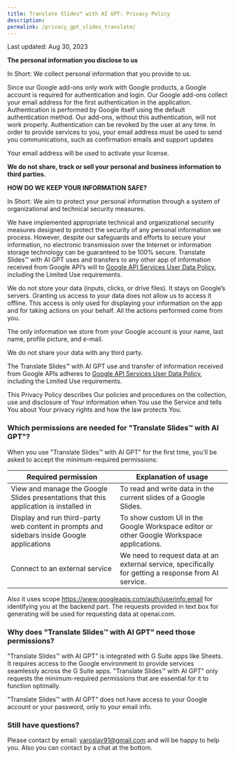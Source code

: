 ```yaml
---
title: Translate Slides™ with AI GPT: Privacy Policy
description: 
permalink: /privacy_gpt_slides_translate/
---
```


Last updated: Aug 30, 2023


**The personal information you disclose to us**

In Short: We collect personal information that you provide to us.

Since our Google add-ons only work with Google products, a Google account is required for authentication and login. Our Google add-ons collect your email address for the first authentication in the application. Authentication is performed by Google itself using the default authentication method. Our add-ons, without this authentication, will not work properly. Authentication can be revoked by the user at any time. In order to provide services to you, your email address must be used to send you communications, such as confirmation emails and support updates

Your email address will be used to activate your license.

**We do not share, track or sell your personal and business information to third parties.**

**HOW DO WE KEEP YOUR INFORMATION SAFE?**

In Short: We aim to protect your personal information through a system of organizational and technical security measures.

We have implemented appropriate technical and organizational security measures designed to protect the security of any personal information we process. However, despite our safeguards and efforts to secure your information, no electronic transmission over the Internet or information storage technology can be guaranteed to be 100% secure. Translate Slides™ with AI GPT uses and transfers to any other app of information received from Google API’s will to [Google API Services User Data Policy](https://developers.google.com/terms/api-services-user-data-policy#additional_requirements_for_specific_api_scopes), including the Limited Use requirements.


We do not store your data (inputs, clicks, or drive files). It stays on Google’s servers. Granting us access to your data does not allow us to access it offline. This access is only used for displaying your information on the app and for taking actions on your behalf. All the actions performed come from you.

The only information we store from your Google account is your name, last name, profile picture, and e-mail.

We do not share your data with any third party.

The Translate Slides™ with AI GPT use and transfer of information received from Google APIs adheres to [Google API Services User Data Policy](https://developers.google.com/terms/api-services-user-data-policy#additional_requirements_for_specific_api_scopes), including the Limited Use requirements.

This Privacy Policy describes Our policies and procedures on the collection, use and disclosure of Your information when You use the Service and tells You about Your privacy rights and how the law protects You.

### Which permissions are needed for "Translate Slides™ with AI GPT"?

When you use "Translate Slides™ with AI GPT" for the first time, you’ll be asked to accept the minimum-required permissions:


| Required permission                                                                        | Explanation of usage                                                                                 |
|--------------------------------------------------------------------------------------------|------------------------------------------------------------------------------------------------------|
| View and manage the Google Slides presentations that this application is installed in      | To read and write data in the current slides of a Google Slides.                                     |
| Display and run third-party web content in prompts and sidebars inside Google applications | To show custom UI in the Google Workspace editor or other Google Workspace applications.             |
| Connect to an external service                                                             | We need to request data at an external service, specifically for getting a response from AI service. |

Also it uses scope https://www.googleapis.com/auth/userinfo.email for identifying you at the backend part.
The requests provided in text box for generating will be used for requesting data at openai.com.

### Why does "Translate Slides™ with AI GPT" need those permissions?

"Translate Slides™ with AI GPT" is integrated with G Suite apps like Sheets. It requires access to the Google environment to provide services seamlessly across the G Suite apps. "Translate Slides™ with AI GPT" only requests the minimum-required permissions that are essential for it to function optimally.

"Translate Slides™ with AI GPT" does not have access to your Google account or your password, only to your email  info.

### Still have questions?

Please contact by email: yaroslav91@gmail.com and will be happy to help you.
Also you can contact by a chat at the bottom.